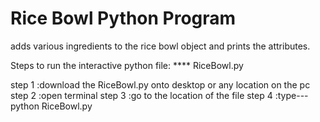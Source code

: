 # Rice Bowl Python Program

adds various ingredients to the rice bowl object and prints the attributes.

Steps to run the interactive python file:
**** RiceBowl.py

step 1 :download the RiceBowl.py onto desktop or any location on the pc
step 2 :open terminal
step 3 :go to the location of the file
step 4 :type--- python RiceBowl.py







